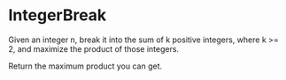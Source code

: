 # IntegerBreak

Given an integer n, break it into the sum of k positive integers, where k >= 2, and maximize the product of those integers.

Return the maximum product you can get.
